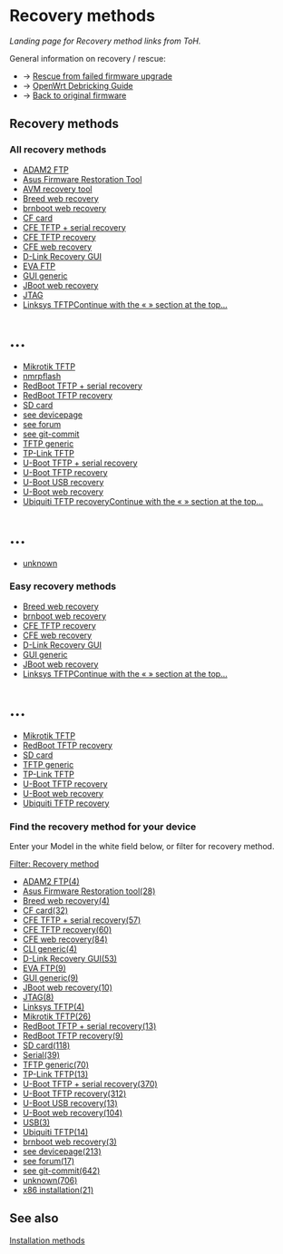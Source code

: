 # Recovery methods

*Landing page for Recovery method links from ToH.*

General information on recovery / rescue:

- → [Rescue from failed firmware upgrade](/docs/guide-user/troubleshooting/vendor_specific_rescue "docs:guide-user:troubleshooting:vendor_specific_rescue")
- → [OpenWrt Debricking Guide](/docs/guide-user/troubleshooting/generic.debrick "docs:guide-user:troubleshooting:generic.debrick")
- → [Back to original firmware](/docs/guide-user/installation/generic.uninstall "docs:guide-user:installation:generic.uninstall")

## Recovery methods

### All recovery methods

- [ADAM2 FTP](/docs/guide-user/installation/recovery_methods/adam2_ftp "docs:guide-user:installation:recovery_methods:adam2_ftp")
- [Asus Firmware Restoration Tool](/docs/guide-user/installation/recovery_methods/asus_firmware_restoration_tool "docs:guide-user:installation:recovery_methods:asus_firmware_restoration_tool")
- [AVM recovery tool](/docs/guide-user/installation/recovery_methods/avm_recovery_tool "docs:guide-user:installation:recovery_methods:avm_recovery_tool")
- [Breed web recovery](/docs/guide-user/installation/recovery_methods/breed_web_recovery "docs:guide-user:installation:recovery_methods:breed_web_recovery")
- [brnboot web recovery](/docs/guide-user/installation/recovery_methods/brnboot_web_recovery "docs:guide-user:installation:recovery_methods:brnboot_web_recovery")
- [CF card](/docs/guide-user/installation/recovery_methods/cf_card "docs:guide-user:installation:recovery_methods:cf_card")
- [CFE TFTP + serial recovery](/docs/guide-user/installation/recovery_methods/cfe_tftp_serial_recovery "docs:guide-user:installation:recovery_methods:cfe_tftp_serial_recovery")
- [CFE TFTP recovery](/docs/guide-user/installation/recovery_methods/cfe_tftp_recovery "docs:guide-user:installation:recovery_methods:cfe_tftp_recovery")
- [CFE web recovery](/docs/guide-user/installation/recovery_methods/cfe_web_recovery "docs:guide-user:installation:recovery_methods:cfe_web_recovery")
- [D-Link Recovery GUI](/docs/guide-user/installation/recovery_methods/d-link_recovery_gui "docs:guide-user:installation:recovery_methods:d-link_recovery_gui")
- [EVA FTP](/docs/guide-user/installation/recovery_methods/eva_ftp "docs:guide-user:installation:recovery_methods:eva_ftp")
- [GUI generic](/docs/guide-user/installation/recovery_methods/gui_generic "docs:guide-user:installation:recovery_methods:gui_generic")
- [JBoot web recovery](/docs/guide-user/installation/recovery_methods/jboot_web_recovery "docs:guide-user:installation:recovery_methods:jboot_web_recovery")
- [JTAG](/docs/guide-user/installation/recovery_methods/jtag "docs:guide-user:installation:recovery_methods:jtag")
- [Linksys TFTP](/docs/guide-user/installation/recovery_methods/linksys_tftp "docs:guide-user:installation:recovery_methods:linksys_tftp")[Continue with the «  » section at the top...](#top-1969035241 "Continue with the «  » section at the top...")

# ...

- [Mikrotik TFTP](/docs/guide-user/installation/recovery_methods/mikrotik_tftp "docs:guide-user:installation:recovery_methods:mikrotik_tftp")
- [nmrpflash](/docs/guide-user/installation/recovery_methods/nmrpflash "docs:guide-user:installation:recovery_methods:nmrpflash")
- [RedBoot TFTP + serial recovery](/docs/guide-user/installation/recovery_methods/redboot_tftp_serial_recovery "docs:guide-user:installation:recovery_methods:redboot_tftp_serial_recovery")
- [RedBoot TFTP recovery](/docs/guide-user/installation/recovery_methods/redboot_tftp_recovery "docs:guide-user:installation:recovery_methods:redboot_tftp_recovery")
- [SD card](/docs/guide-user/installation/recovery_methods/sd_card "docs:guide-user:installation:recovery_methods:sd_card")
- [see devicepage](/docs/guide-user/installation/recovery_methods/see_devicepage "docs:guide-user:installation:recovery_methods:see_devicepage")
- [see forum](/docs/guide-user/installation/recovery_methods/see_forum "docs:guide-user:installation:recovery_methods:see_forum")
- [see git-commit](/docs/guide-user/installation/recovery_methods/see_git-commit "docs:guide-user:installation:recovery_methods:see_git-commit")
- [TFTP generic](/docs/guide-user/installation/recovery_methods/tftp_generic "docs:guide-user:installation:recovery_methods:tftp_generic")
- [TP-Link TFTP](/docs/guide-user/installation/recovery_methods/tp-link_tftp "docs:guide-user:installation:recovery_methods:tp-link_tftp")
- [U-Boot TFTP + serial recovery](/docs/guide-user/installation/recovery_methods/u-boot_tftp_serial_recovery "docs:guide-user:installation:recovery_methods:u-boot_tftp_serial_recovery")
- [U-Boot TFTP recovery](/docs/guide-user/installation/recovery_methods/u-boot_tftp_recovery "docs:guide-user:installation:recovery_methods:u-boot_tftp_recovery")
- [U-Boot USB recovery](/docs/guide-user/installation/recovery_methods/u-boot_usb_recovery "docs:guide-user:installation:recovery_methods:u-boot_usb_recovery")
- [U-Boot web recovery](/docs/guide-user/installation/recovery_methods/u-boot_web_recovery "docs:guide-user:installation:recovery_methods:u-boot_web_recovery")
- [Ubiquiti TFTP recovery](/docs/guide-user/installation/recovery_methods/ubiquiti_tftp "docs:guide-user:installation:recovery_methods:ubiquiti_tftp")[Continue with the «  » section at the top...](#top-1969035241 "Continue with the «  » section at the top...")

# ...

- [unknown](/docs/guide-user/installation/recovery_methods/unknown "docs:guide-user:installation:recovery_methods:unknown")

### Easy recovery methods

- [Breed web recovery](/docs/guide-user/installation/recovery_methods/breed_web_recovery "docs:guide-user:installation:recovery_methods:breed_web_recovery")
- [brnboot web recovery](/docs/guide-user/installation/recovery_methods/brnboot_web_recovery "docs:guide-user:installation:recovery_methods:brnboot_web_recovery")
- [CFE TFTP recovery](/docs/guide-user/installation/recovery_methods/cfe_tftp_recovery "docs:guide-user:installation:recovery_methods:cfe_tftp_recovery")
- [CFE web recovery](/docs/guide-user/installation/recovery_methods/cfe_web_recovery "docs:guide-user:installation:recovery_methods:cfe_web_recovery")
- [D-Link Recovery GUI](/docs/guide-user/installation/recovery_methods/d-link_recovery_gui "docs:guide-user:installation:recovery_methods:d-link_recovery_gui")
- [GUI generic](/docs/guide-user/installation/recovery_methods/gui_generic "docs:guide-user:installation:recovery_methods:gui_generic")
- [JBoot web recovery](/docs/guide-user/installation/recovery_methods/jboot_web_recovery "docs:guide-user:installation:recovery_methods:jboot_web_recovery")
- [Linksys TFTP](/docs/guide-user/installation/recovery_methods/linksys_tftp "docs:guide-user:installation:recovery_methods:linksys_tftp")[Continue with the «  » section at the top...](#top-965648260 "Continue with the «  » section at the top...")

# ...

- [Mikrotik TFTP](/docs/guide-user/installation/recovery_methods/mikrotik_tftp "docs:guide-user:installation:recovery_methods:mikrotik_tftp")
- [RedBoot TFTP recovery](/docs/guide-user/installation/recovery_methods/redboot_tftp_recovery "docs:guide-user:installation:recovery_methods:redboot_tftp_recovery")
- [SD card](/docs/guide-user/installation/recovery_methods/sd_card "docs:guide-user:installation:recovery_methods:sd_card")
- [TFTP generic](/docs/guide-user/installation/recovery_methods/tftp_generic "docs:guide-user:installation:recovery_methods:tftp_generic")
- [TP-Link TFTP](/docs/guide-user/installation/recovery_methods/tp-link_tftp "docs:guide-user:installation:recovery_methods:tp-link_tftp")
- [U-Boot TFTP recovery](/docs/guide-user/installation/recovery_methods/u-boot_tftp_recovery "docs:guide-user:installation:recovery_methods:u-boot_tftp_recovery")
- [U-Boot web recovery](/docs/guide-user/installation/recovery_methods/u-boot_web_recovery "docs:guide-user:installation:recovery_methods:u-boot_web_recovery")
- [Ubiquiti TFTP recovery](/docs/guide-user/installation/recovery_methods/ubiquiti_tftp "docs:guide-user:installation:recovery_methods:ubiquiti_tftp")

### Find the recovery method for your device

Enter your Model in the white field below, or filter for recovery method.

[Filter: Recovery method](#folded_bd49de31cb829b25c1a5684cb7779e56_1)

- [ADAM2 FTP(4)](/docs/guide-user/installation/recovery_methods/start?dataflt%5B0%5D=recovery%20method%28s%29_%3DADAM2%20FTP "Show pages matching 'ADAM2 FTP'")
- [Asus Firmware Restoration tool(28)](/docs/guide-user/installation/recovery_methods/start?dataflt%5B0%5D=recovery%20method%28s%29_%3DAsus%20Firmware%20Restoration%20tool "Show pages matching 'Asus Firmware Restoration tool'")
- [Breed web recovery(4)](/docs/guide-user/installation/recovery_methods/start?dataflt%5B0%5D=recovery%20method%28s%29_%3DBreed%20web%20recovery "Show pages matching 'Breed web recovery'")
- [CF card(32)](/docs/guide-user/installation/recovery_methods/start?dataflt%5B0%5D=recovery%20method%28s%29_%3DCF%20card "Show pages matching 'CF card'")
- [CFE TFTP + serial recovery(57)](/docs/guide-user/installation/recovery_methods/start?dataflt%5B0%5D=recovery%20method%28s%29_%3DCFE%20TFTP%20%2B%20serial%20recovery "Show pages matching 'CFE TFTP + serial recovery'")
- [CFE TFTP recovery(60)](/docs/guide-user/installation/recovery_methods/start?dataflt%5B0%5D=recovery%20method%28s%29_%3DCFE%20TFTP%20recovery "Show pages matching 'CFE TFTP recovery'")
- [CFE web recovery(84)](/docs/guide-user/installation/recovery_methods/start?dataflt%5B0%5D=recovery%20method%28s%29_%3DCFE%20web%20recovery "Show pages matching 'CFE web recovery'")
- [CLI generic(4)](/docs/guide-user/installation/recovery_methods/start?dataflt%5B0%5D=recovery%20method%28s%29_%3DCLI%20generic "Show pages matching 'CLI generic'")
- [D-Link Recovery GUI(53)](/docs/guide-user/installation/recovery_methods/start?dataflt%5B0%5D=recovery%20method%28s%29_%3DD-Link%20Recovery%20GUI "Show pages matching 'D-Link Recovery GUI'")
- [EVA FTP(9)](/docs/guide-user/installation/recovery_methods/start?dataflt%5B0%5D=recovery%20method%28s%29_%3DEVA%20FTP "Show pages matching 'EVA FTP'")
- [GUI generic(9)](/docs/guide-user/installation/recovery_methods/start?dataflt%5B0%5D=recovery%20method%28s%29_%3DGUI%20generic "Show pages matching 'GUI generic'")
- [JBoot web recovery(10)](/docs/guide-user/installation/recovery_methods/start?dataflt%5B0%5D=recovery%20method%28s%29_%3DJBoot%20web%20recovery "Show pages matching 'JBoot web recovery'")
- [JTAG(8)](/docs/guide-user/installation/recovery_methods/start?dataflt%5B0%5D=recovery%20method%28s%29_%3DJTAG "Show pages matching 'JTAG'")
- [Linksys TFTP(4)](/docs/guide-user/installation/recovery_methods/start?dataflt%5B0%5D=recovery%20method%28s%29_%3DLinksys%20TFTP "Show pages matching 'Linksys TFTP'")
- [Mikrotik TFTP(26)](/docs/guide-user/installation/recovery_methods/start?dataflt%5B0%5D=recovery%20method%28s%29_%3DMikrotik%20TFTP "Show pages matching 'Mikrotik TFTP'")
- [RedBoot TFTP + serial recovery(13)](/docs/guide-user/installation/recovery_methods/start?dataflt%5B0%5D=recovery%20method%28s%29_%3DRedBoot%20TFTP%20%2B%20serial%20recovery "Show pages matching 'RedBoot TFTP + serial recovery'")
- [RedBoot TFTP recovery(9)](/docs/guide-user/installation/recovery_methods/start?dataflt%5B0%5D=recovery%20method%28s%29_%3DRedBoot%20TFTP%20recovery "Show pages matching 'RedBoot TFTP recovery'")
- [SD card(118)](/docs/guide-user/installation/recovery_methods/start?dataflt%5B0%5D=recovery%20method%28s%29_%3DSD%20card "Show pages matching 'SD card'")
- [Serial(39)](/docs/guide-user/installation/recovery_methods/start?dataflt%5B0%5D=recovery%20method%28s%29_%3DSerial "Show pages matching 'Serial'")
- [TFTP generic(70)](/docs/guide-user/installation/recovery_methods/start?dataflt%5B0%5D=recovery%20method%28s%29_%3DTFTP%20generic "Show pages matching 'TFTP generic'")
- [TP-Link TFTP(13)](/docs/guide-user/installation/recovery_methods/start?dataflt%5B0%5D=recovery%20method%28s%29_%3DTP-Link%20TFTP "Show pages matching 'TP-Link TFTP'")
- [U-Boot TFTP + serial recovery(370)](/docs/guide-user/installation/recovery_methods/start?dataflt%5B0%5D=recovery%20method%28s%29_%3DU-Boot%20TFTP%20%2B%20serial%20recovery "Show pages matching 'U-Boot TFTP + serial recovery'")
- [U-Boot TFTP recovery(312)](/docs/guide-user/installation/recovery_methods/start?dataflt%5B0%5D=recovery%20method%28s%29_%3DU-Boot%20TFTP%20recovery "Show pages matching 'U-Boot TFTP recovery'")
- [U-Boot USB recovery(13)](/docs/guide-user/installation/recovery_methods/start?dataflt%5B0%5D=recovery%20method%28s%29_%3DU-Boot%20USB%20recovery "Show pages matching 'U-Boot USB recovery'")
- [U-Boot web recovery(104)](/docs/guide-user/installation/recovery_methods/start?dataflt%5B0%5D=recovery%20method%28s%29_%3DU-Boot%20web%20recovery "Show pages matching 'U-Boot web recovery'")
- [USB(3)](/docs/guide-user/installation/recovery_methods/start?dataflt%5B0%5D=recovery%20method%28s%29_%3DUSB "Show pages matching 'USB'")
- [Ubiquiti TFTP(14)](/docs/guide-user/installation/recovery_methods/start?dataflt%5B0%5D=recovery%20method%28s%29_%3DUbiquiti%20TFTP "Show pages matching 'Ubiquiti TFTP'")
- [brnboot web recovery(3)](/docs/guide-user/installation/recovery_methods/start?dataflt%5B0%5D=recovery%20method%28s%29_%3Dbrnboot%20web%20recovery "Show pages matching 'brnboot web recovery'")
- [see devicepage(213)](/docs/guide-user/installation/recovery_methods/start?dataflt%5B0%5D=recovery%20method%28s%29_%3Dsee%20devicepage "Show pages matching 'see devicepage'")
- [see forum(17)](/docs/guide-user/installation/recovery_methods/start?dataflt%5B0%5D=recovery%20method%28s%29_%3Dsee%20forum "Show pages matching 'see forum'")
- [see git-commit(642)](/docs/guide-user/installation/recovery_methods/start?dataflt%5B0%5D=recovery%20method%28s%29_%3Dsee%20git-commit "Show pages matching 'see git-commit'")
- [unknown(706)](/docs/guide-user/installation/recovery_methods/start?dataflt%5B0%5D=recovery%20method%28s%29_%3Dunknown "Show pages matching 'unknown'")
- [x86 installation(21)](/docs/guide-user/installation/recovery_methods/start?dataflt%5B0%5D=recovery%20method%28s%29_%3Dx86%20installation "Show pages matching 'x86 installation'")

## See also

[Installation methods](/docs/guide-user/installation/installation_methods/start "docs:guide-user:installation:installation_methods:start")
